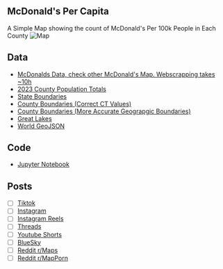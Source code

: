 ## McDonald's Per Capita
A Simple Map showing the count of McDonald's Per 100k People in Each County
![Map](McDonalds_Per_Capita.png)

## Data
* [McDonalds Data, check other McDonald's Map. Webscrapping takes ~10h](../McDonalds_Per_State/)
* [2023 County Population Totals](https://www2.census.gov/programs-surveys/popest/datasets/2020-2023/counties/totals/)
* [State Boundaries](https://www.census.gov/geographies/mapping-files/time-series/geo/carto-boundary-file.html)
* [County Boundaries (Correct CT Values)](https://www.census.gov/cgi-bin/geo/shapefiles/index.php?year=2024&layergroup=Counties+%28and+equivalent%29)
* [County Boundaries (More Accurate Geograpgic Boundaries)](https://www.census.gov/geographies/mapping-files/time-series/geo/carto-boundary-file.html)
* [Great Lakes](https://usicecenter.gov/Products/GreatLakesData)
* [World GeoJSON](https://public.opendatasoft.com/explore/dataset/world-administrative-boundaries/export/?flg=en-us)

## Code
* [Jupyter Notebook](FormatData.ipynb)

## Posts
- [ ] [Tiktok]()
- [ ] [Instagram]()
- [ ] [Instagram Reels]()
- [ ] [Threads]()
- [ ] [Youtube Shorts]()
- [ ] [BlueSky]()
- [ ] [Reddit r/Maps]()
- [ ] [Reddit r/MapPorn]()
